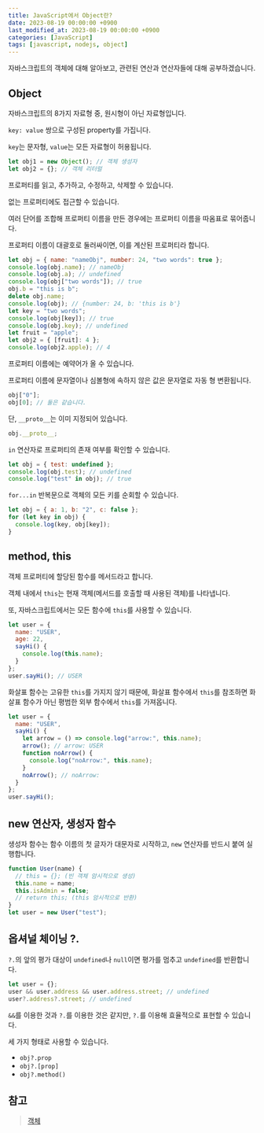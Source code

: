 ```yaml
---
title: JavaScript에서 Object란?
date: 2023-08-19 00:00:00 +0900
last_modified_at: 2023-08-19 00:00:00 +0900
categories: [JavaScript]
tags: [javascript, nodejs, object]
---
```


자바스크립트의 객체에 대해 알아보고, 관련된 연산과 연산자들에 대해 공부하겠습니다.

## Object

자바스크립트의 8가지 자료형 중, 원시형이 아닌 자료형입니다.

`key: value` 쌍으로 구성된 property를 가집니다.

`key`는 문자형, `value`는 모든 자료형이 허용됩니다.

```javascript
let obj1 = new Object(); // 객체 생성자
let obj2 = {}; // 객체 리터럴
```

프로퍼티를 읽고, 추가하고, 수정하고, 삭제할 수 있습니다.

없는 프로퍼티에도 접근할 수 있습니다.

여러 단어를 조합해 프로퍼티 이름을 만든 경우에는 프로퍼티 이름을 따옴표로 묶어줍니다.

프로퍼티 이름이 대괄호로 둘러싸이면, 이를 계산된 프로퍼티라 합니다.

```javascript
let obj = { name: "nameObj", number: 24, "two words": true };
console.log(obj.name); // nameObj
console.log(obj.a); // undefined
console.log(obj["two words"]); // true
obj.b = "this is b";
delete obj.name;
console.log(obj); // {number: 24, b: 'this is b'}
let key = "two words";
console.log(obj[key]); // true
console.log(obj.key); // undefined
let fruit = "apple";
let obj2 = { [fruit]: 4 };
console.log(obj2.apple); // 4
```

프로퍼티 이름에는 예약어가 올 수 있습니다.

프로퍼티 이름에 문자열이나 심볼형에 속하지 않은 값은 문자열로 자동 형 변환됩니다.

```javascript
obj["0"];
obj[0]; // 둘은 같습니다.
```

단, `__proto__`는 이미 지정되어 있습니다.

```javascript
obj.__proto__;
```

`in` 연산자로 프로퍼티의 존재 여부를 확인할 수 있습니다.

```javascript
let obj = { test: undefined };
console.log(obj.test); // undefined
console.log("test" in obj); // true
```

`for...in` 반복문으로 객체의 모든 키를 순회할 수 있습니다.

```javascript
let obj = { a: 1, b: "2", c: false };
for (let key in obj) {
  console.log(key, obj[key]);
}
```

## method, this

객체 프로퍼티에 할당된 함수를 메서드라고 합니다.

객체 내에서 `this`는 현재 객체(메서드를 호출할 때 사용된 객체)를 나타냅니다.

또, 자바스크립트에서는 모든 함수에 `this`를 사용할 수 있습니다.

```javascript
let user = {
  name: "USER",
  age: 22,
  sayHi() {
    console.log(this.name);
  }
};
user.sayHi(); // USER
```

화살표 함수는 고유한 `this`를 가지지 않기 때문에, 화살표 함수에서 `this`를 참조하면 화살표 함수가 아닌 평범한 외부 함수에서 `this`를 가져옵니다.

```javascript
let user = {
  name: "USER",
  sayHi() {
    let arrow = () => console.log("arrow:", this.name);
    arrow(); // arrow: USER
    function noArrow() {
      console.log("noArrow:", this.name);
    }
    noArrow(); // noArrow:
  }
};
user.sayHi();
```

## new 연산자, 생성자 함수

생성자 함수는 함수 이름의 첫 글자가 대문자로 시작하고, `new` 연산자를 반드시 붙여 실행합니다.

```javascript
function User(name) {
  // this = {}; (빈 객체 암시적으로 생성)
  this.name = name;
  this.isAdmin = false;
  // return this; (this 암시적으로 반환)
}
let user = new User("test");
```

## 옵셔널 체이닝 ?.

`?.`의 앞의 평가 대상이 `undefined`나 `null`이면 평가를 멈추고 `undefined`를 반환합니다.

```javascript
let user = {};
user && user.address && user.address.street; // undefined
user?.address?.street; // undefined
```

`&&`를 이용한 것과 `?.`를 이용한 것은 같지만, `?.`를 이용해 효율적으로 표현할 수 있습니다.

세 가지 형태로 사용할 수 있습니다.

- `obj?.prop`
- `obj?.[prop]`
- `obj?.method()`

## 참고

> [객체](https://ko.javascript.info/object)
